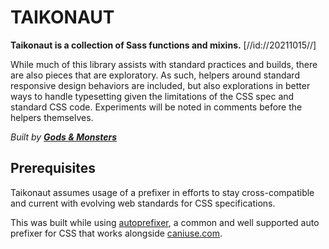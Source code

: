 # TAIKONAUT

__Taikonaut is a collection of Sass functions and mixins.__
[//id://20211015//]


While much of this library assists with standard practices and builds, there are also pieces that are exploratory.  As such, helpers around standard responsive design behaviors are included, but also explorations in better ways to handle typesetting given the limitations of the CSS spec and standard CSS code.  Experiments will be noted in comments before the helpers themselves.

*Built by __[Gods & Monsters](http://godsandmonsters.studio/)__*


## Prerequisites

Taikonaut assumes usage of a prefixer in efforts to stay cross-compatible and current with evolving web standards for CSS specifications.

This was built while using [autoprefixer](https://github.com/postcss/autoprefixer), a common and well supported auto prefixer for CSS that works alongside [caniuse.com](http://caniuse.com/).